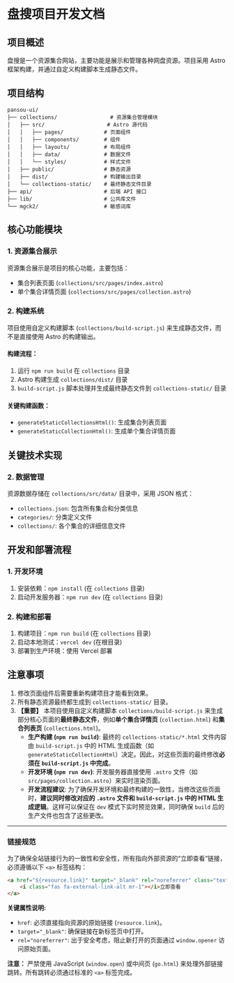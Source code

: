 # 盘搜项目开发文档

## 项目概述

盘搜是一个资源集合网站，主要功能是展示和管理各种网盘资源。项目采用 Astro 框架构建，并通过自定义构建脚本生成静态文件。

## 项目结构

```
pansou-ui/
├── collections/                 # 资源集合管理模块
│   ├── src/                    # Astro 源代码
│   │   ├── pages/             # 页面组件
│   │   ├── components/        # 组件
│   │   ├── layouts/           # 布局组件
│   │   ├── data/              # 数据文件
│   │   └── styles/            # 样式文件
│   ├── public/                # 静态资源
│   ├── dist/                  # 构建输出目录
│   └── collections-static/    # 最终静态文件目录
├── api/                       # 后端 API 接口
├── lib/                       # 公共库文件
└── mgck2/                     # 敏感词库
```

## 核心功能模块

### 1. 资源集合展示

资源集合展示是项目的核心功能，主要包括：

- 集合列表页面 (`collections/src/pages/index.astro`)
- 单个集合详情页面 (`collections/src/pages/collection.astro`)

### 2. 构建系统

项目使用自定义构建脚本 (`collections/build-script.js`) 来生成静态文件，而不是直接使用 Astro 的构建输出。

#### 构建流程：

1. 运行 `npm run build` 在 `collections` 目录
2. Astro 构建生成 `collections/dist/` 目录
3. `build-script.js` 脚本处理并生成最终静态文件到 `collections-static/` 目录

#### 关键构建函数：

- `generateStaticCollectionsHtml()`: 生成集合列表页面
- `generateStaticCollectionHtml()`: 生成单个集合详情页面

## 关键技术实现

### 2. 数据管理

资源数据存储在 `collections/src/data/` 目录中，采用 JSON 格式：

- `collections.json`: 包含所有集合和分类信息
- `categories/`: 分类定义文件
- `collections/`: 各个集合的详细信息文件

## 开发和部署流程

### 1. 开发环境

1. 安装依赖：`npm install` (在 `collections` 目录)
2. 启动开发服务器：`npm run dev` (在 `collections` 目录)

### 2. 构建和部署

1. 构建项目：`npm run build` (在 `collections` 目录)
2. 启动本地测试：`vercel dev` (在根目录)
3. 部署到生产环境：使用 Vercel 部署

## 注意事项

1.  修改页面组件后需要重新构建项目才能看到效果。
2.  所有静态资源最终都生成到 `collections-static/` 目录。
3.  **【重要】** 本项目使用自定义构建脚本 `collections/build-script.js` 来生成部分核心页面的**最终静态文件**，例如**单个集合详情页** (`collection.html`) 和**集合列表页** (`collections.html`)。
    -   **生产构建 (`npm run build`)**: 最终的 `collections-static/*.html` 文件内容由 `build-script.js` 中的 HTML 生成函数（如 `generateStaticCollectionHtml`）决定。因此，对这些页面的最终修改**必须在 `build-script.js` 中完成**。
    -   **开发环境 (`npm run dev`)**: 开发服务器直接使用 `.astro` 文件（如 `src/pages/collection.astro`）来实时渲染页面。
    -   **开发流程建议**: 为了确保开发环境和最终构建的一致性，当修改这些页面时，**建议同时修改对应的 `.astro` 文件和 `build-script.js` 中的 HTML 生成逻辑**。这样可以保证在 `dev` 模式下实时预览效果，同时确保 `build` 后的生产文件也包含了这些更改。

---

### 链接规范

为了确保全站链接行为的一致性和安全性，所有指向外部资源的“立即查看”链接，必须遵循以下 `<a>` 标签结构：

```html
<a href="${resource.link}" target="_blank" rel="noreferrer" class="text-blue-600 hover:underline text-sm">
    <i class="fas fa-external-link-alt mr-1"></i>立即查看
</a>
```

**关键属性说明:**
-   `href`: 必须直接指向资源的原始链接 (`resource.link`)。
-   `target="_blank"`: 确保链接在新标签页中打开。
-   `rel="noreferrer"`: 出于安全考虑，阻止新打开的页面通过 `window.opener` 访问原始页面。

**注意：** 严禁使用 JavaScript (`window.open`) 或中间页 (`go.html`) 来处理外部链接跳转。所有跳转必须通过标准的 `<a>` 标签完成。